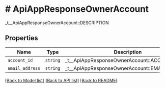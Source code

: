 # # ApiAppResponseOwnerAccount

_t__ApiAppResponseOwnerAccount::DESCRIPTION

## Properties

Name | Type | Description | Notes
------------ | ------------- | ------------- | -------------
| `account_id` | ```string``` |  _t__ApiAppResponseOwnerAccount::ACCOUNT_ID  |  |
| `email_address` | ```string``` |  _t__ApiAppResponseOwnerAccount::EMAIL_ADDRESS  |  |

[[Back to Model list]](../../README.md#models) [[Back to API list]](../../README.md#endpoints) [[Back to README]](../../README.md)
